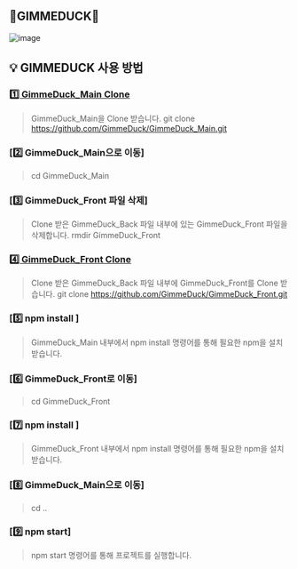 ## 🐤GIMMEDUCK🐤

![image](https://user-images.githubusercontent.com/101383358/203829025-6f71babe-fc32-42cf-afe1-c1ec6e6e9452.png)


<!--

**Here are some ideas to get you started:**

🙋‍♀️ A short introduction - what is your organization all about?
🌈 Contribution guidelines - how can the community get involved?
👩‍💻 Useful resources - where can the community find your docs? Is there anything else the community should know?
🍿 Fun facts - what does your team eat for breakfast?
🧙 Remember, you can do mighty things with the power of [Markdown](https://docs.github.com/github/writing-on-github/getting-started-with-writing-and-formatting-on-github/basic-writing-and-formatting-syntax)
-->


## 💡 GIMMEDUCK 사용 방법



### [1️⃣ GimmeDuck_Main Clone](https://github.com/GimmeDuck/GimmeDuck_Main)

> GimmeDuck_Main을 Clone 받습니다.
> git clone https://github.com/GimmeDuck/GimmeDuck_Main.git

### [2️⃣ GimmeDuck_Main으로 이동] 

> cd GimmeDuck_Main

### [3️⃣ GimmeDuck_Front 파일 삭제] 

> Clone 받은 GimmeDuck_Back 파일 내부에 있는 GimmeDuck_Front 파일을 삭제합니다.
> rmdir GimmeDuck_Front

### [4️⃣ GimmeDuck_Front Clone](https://github.com/GimmeDuck/GimmeDuck_Front) 

> Clone 받은 GimmeDuck_Back 파일 내부에 GimmeDuck_Front를 Clone 받습니다. 
> git clone https://github.com/GimmeDuck/GimmeDuck_Front.git

### [5️⃣ npm install ]

> GimmeDuck_Main 내부에서 npm install 명령어를 통해 필요한 npm을 설치받습니다. 

### [6️⃣ GimmeDuck_Front로 이동] 

> cd GimmeDuck_Front

### [7️⃣ npm install ]

> GimmeDuck_Front 내부에서 npm install 명령어를 통해 필요한 npm을 설치받습니다. 

### [8️⃣ GimmeDuck_Main으로 이동] 

> cd ..

### [9️⃣ npm start]

> npm start 명령어를 통해 프로젝트를 실행합니다.
